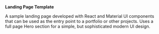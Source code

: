 **Landing Page Template**

A sample landing page developed with React and Material UI components that can be used as the entry point to a portfolio or other projects. Uses a full page Hero section for a simple, but sophisticated modern UI design.
